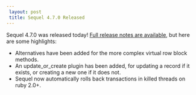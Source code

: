```yaml
---
 layout: post
 title: Sequel 4.7.0 Released
---
```


Sequel 4.7.0 was released today!  <a href="http://sequel.jeremyevans.net/rdoc/files/doc/release_notes/4_7_0_txt.html">Full release notes are available</a>, but here are some highlights:

* Alternatives have been added for the more complex virtual row block methods.
* An update_or_create plugin has been added, for updating a record if it exists, or creating a new one if it does not.
* Sequel now automatically rolls back transactions in killed threads on ruby 2.0+.
